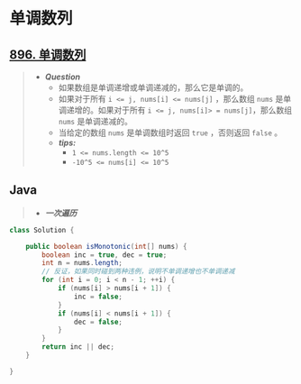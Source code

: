 # 单调数列

## [896. 单调数列](https://leetcode.cn/problems/monotonic-array/)

> - ***Question***
>   - 如果数组是单调递增或单调递减的，那么它是单调的。
>   - 如果对于所有 `i <= j, nums[i] <= nums[j]` ，那么数组 `nums` 是单调递增的。如果对于所有 `i <= j, nums[i]> = nums[j]`，那么数组 `nums` 是单调递减的。
>   - 当给定的数组 `nums` 是单调数组时返回 `true` ，否则返回 `false` 。
>   - ***tips:***
>     - `1 <= nums.length <= 10^5`
>     - `-10^5 <= nums[i] <= 10^5`

## Java

> - ***一次遍历***

```java
class Solution {

    public boolean isMonotonic(int[] nums) {
        boolean inc = true, dec = true;
        int n = nums.length;
        // 反证，如果同时碰到两种违例，说明不单调递增也不单调递减
        for (int i = 0; i < n - 1; ++i) {
            if (nums[i] > nums[i + 1]) {
                inc = false;
            }
            if (nums[i] < nums[i + 1]) {
                dec = false;
            }
        }
        return inc || dec;
    }

}
```
